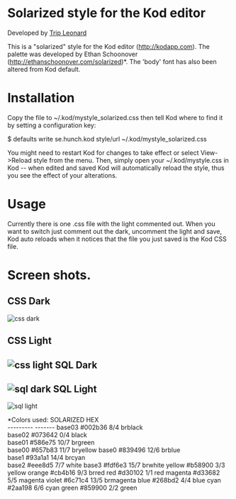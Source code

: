 Solarized style for the Kod editor
==================================
  
Developed by [Trip Leonard](http://trip.invisibledog.net)
  
This is a "solarized" style for the Kod editor (http://kodapp.com). 
The palette was developed by Ethan Schoonover 
(http://ethanschoonover.com/solarized)*. The 'body' font has 
also been altered from Kod default.
 
Installation
============
  
Copy the file to ~/.kod/mystyle_solarized.css then tell Kod where to find it
by setting a configuration key:
 
$ defaults write se.hunch.kod style/url ~/.kod/mystyle_solarized.css

You might need to restart Kod for changes to take effect or 
select View->Reload style from the menu. Then, simply open
your ~/.kod/mystyle.css in Kod -- when edited and saved Kod will
automatically reload the style, thus you see the effect of your 
alterations.

Usage
=====

Currently there is one .css file with the light commented out.
When you want to switch just comment out the dark, 
uncomment the light and save, Kod auto reloads when 
it notices that the file you just saved is the Kod CSS file.  
  
Screen shots.
===
CSS Dark
---
![css dark](https://github.com/tripleonard/kod-solarized/raw/master/img/kod-css-dark.png)

CSS Light
---
![css light](https://github.com/tripleonard/kod-solarized/raw/master/img/kod-css-light.png)
SQL Dark
---
![sql dark](https://github.com/tripleonard/kod-solarized/raw/master/img/kod-sql-dark.png)
SQL Light
---
![sql light](https://github.com/tripleonard/kod-solarized/raw/master/img/kod-sql-light.png)

*Colors used:
    SOLARIZED HEX     
    --------- ------- 
    base03    #002b36  8/4 brblack  
    base02    #073642  0/4 black    
    base01    #586e75 10/7 brgreen  
    base00    #657b83 11/7 bryellow 
    base0     #839496 12/6 brblue   
    base1     #93a1a1 14/4 brcyan   
    base2     #eee8d5  7/7 white
    base3     #fdf6e3 15/7 brwhite
    yellow    #b58900  3/3 yellow 
    orange    #cb4b16  9/3 brred
    red       #d30102  1/1 red
    magenta   #d33682  5/5 magenta
    violet    #6c71c4 13/5 brmagenta
    blue      #268bd2  4/4 blue
    cyan      #2aa198  6/6 cyan
    green     #859900  2/2 green
